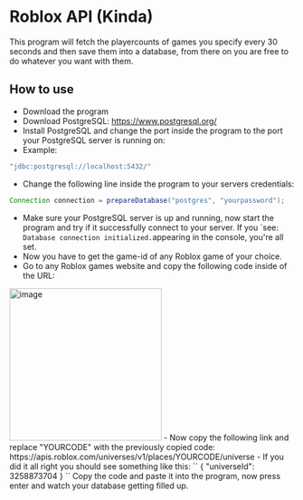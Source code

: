 # Roblox API (Kinda)
This program will fetch the playercounts of games you specify every 30 seconds and then save them into a database, 
from there on you are free to do whatever you want with them.

## How to use
- Download the program
- Download PostgreSQL: https://www.postgresql.org/
- Install PostgreSQL and change the port inside the program to the port your PostgreSQL server is running on:
- Example:
```java
"jdbc:postgresql://localhost:5432/"
```
- Change the following line inside the program to your servers credentials:
```java
Connection connection = prepareDatabase("postgres", "yourpassword");
```
- Make sure your PostgreSQL server is up and running, now start the program and try if it successfully connect to your server.
  If you `see: ``Database connection initialized.``appearing in the console, you're all set.
- Now you have to get the game-id of any Roblox game of your choice.
- Go to any Roblox games website and copy the following code inside of the URL:
<img width="269" alt="image" src="https://github.com/floriiian/RobloxAPI/assets/112857696/78cddc2d-361e-481a-9ccf-b04be01048cb">
- Now copy the following link and replace "YOURCODE" with the previously copied code:
https://apis.roblox.com/universes/v1/places/YOURCODE/universe
- If you did it all right you should see something like this:
``
{
  "universeId": 3258873704
}
``
Copy the code and paste it into the program, now press enter and watch your database getting filled up.
